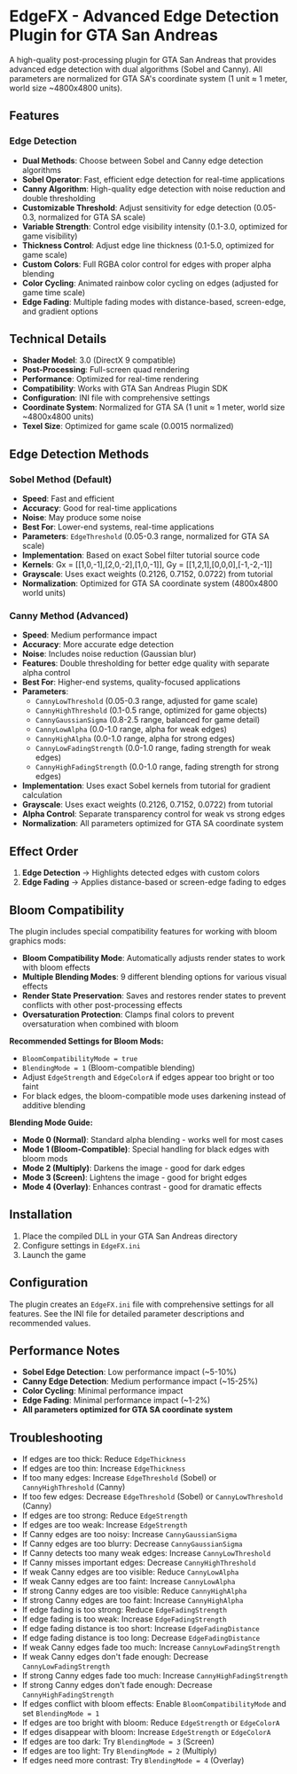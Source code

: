 # EdgeFX - Advanced Edge Detection Plugin for GTA San Andreas

A high-quality post-processing plugin for GTA San Andreas that provides advanced edge detection with dual algorithms (Sobel and Canny). All parameters are normalized for GTA SA's coordinate system (1 unit ≈ 1 meter, world size ~4800x4800 units).

## Features

### Edge Detection
- **Dual Methods**: Choose between Sobel and Canny edge detection algorithms
- **Sobel Operator**: Fast, efficient edge detection for real-time applications
- **Canny Algorithm**: High-quality edge detection with noise reduction and double thresholding
- **Customizable Threshold**: Adjust sensitivity for edge detection (0.05-0.3, normalized for GTA SA scale)
- **Variable Strength**: Control edge visibility intensity (0.1-3.0, optimized for game visibility)
- **Thickness Control**: Adjust edge line thickness (0.1-5.0, optimized for game scale)
- **Custom Colors**: Full RGBA color control for edges with proper alpha blending
- **Color Cycling**: Animated rainbow color cycling on edges (adjusted for game time scale)
- **Edge Fading**: Multiple fading modes with distance-based, screen-edge, and gradient options



## Technical Details

- **Shader Model**: 3.0 (DirectX 9 compatible)
- **Post-Processing**: Full-screen quad rendering
- **Performance**: Optimized for real-time rendering
- **Compatibility**: Works with GTA San Andreas Plugin SDK
- **Configuration**: INI file with comprehensive settings
- **Coordinate System**: Normalized for GTA SA (1 unit ≈ 1 meter, world size ~4800x4800 units)
- **Texel Size**: Optimized for game scale (0.0015 normalized)

## Edge Detection Methods

### Sobel Method (Default)
- **Speed**: Fast and efficient
- **Accuracy**: Good for real-time applications
- **Noise**: May produce some noise
- **Best For**: Lower-end systems, real-time applications
- **Parameters**: `EdgeThreshold` (0.05-0.3 range, normalized for GTA SA scale)
- **Implementation**: Based on exact Sobel filter tutorial source code
- **Kernels**: Gx = [[1,0,-1],[2,0,-2],[1,0,-1]], Gy = [[1,2,1],[0,0,0],[-1,-2,-1]]
- **Grayscale**: Uses exact weights (0.2126, 0.7152, 0.0722) from tutorial
- **Normalization**: Optimized for GTA SA coordinate system (4800x4800 world units)

### Canny Method (Advanced)
- **Speed**: Medium performance impact
- **Accuracy**: More accurate edge detection
- **Noise**: Includes noise reduction (Gaussian blur)
- **Features**: Double thresholding for better edge quality with separate alpha control
- **Best For**: Higher-end systems, quality-focused applications
- **Parameters**: 
  - `CannyLowThreshold` (0.05-0.3 range, adjusted for game scale)
  - `CannyHighThreshold` (0.1-0.5 range, optimized for game objects)
  - `CannyGaussianSigma` (0.8-2.5 range, balanced for game detail)
  - `CannyLowAlpha` (0.0-1.0 range, alpha for weak edges)
  - `CannyHighAlpha` (0.0-1.0 range, alpha for strong edges)
  - `CannyLowFadingStrength` (0.0-1.0 range, fading strength for weak edges)
  - `CannyHighFadingStrength` (0.0-1.0 range, fading strength for strong edges)
- **Implementation**: Uses exact Sobel kernels from tutorial for gradient calculation
- **Grayscale**: Uses exact weights (0.2126, 0.7152, 0.0722) from tutorial
- **Alpha Control**: Separate transparency control for weak vs strong edges
- **Normalization**: All parameters optimized for GTA SA coordinate system

## Effect Order

1. **Edge Detection** → Highlights detected edges with custom colors
2. **Edge Fading** → Applies distance-based or screen-edge fading to edges

## Bloom Compatibility

The plugin includes special compatibility features for working with bloom graphics mods:

- **Bloom Compatibility Mode**: Automatically adjusts render states to work with bloom effects
- **Multiple Blending Modes**: 9 different blending options for various visual effects
- **Render State Preservation**: Saves and restores render states to prevent conflicts with other post-processing effects
- **Oversaturation Protection**: Clamps final colors to prevent oversaturation when combined with bloom

**Recommended Settings for Bloom Mods:**
- `BloomCompatibilityMode = true`
- `BlendingMode = 1` (Bloom-compatible blending)
- Adjust `EdgeStrength` and `EdgeColorA` if edges appear too bright or too faint
- For black edges, the bloom-compatible mode uses darkening instead of additive blending

**Blending Mode Guide:**
- **Mode 0 (Normal)**: Standard alpha blending - works well for most cases
- **Mode 1 (Bloom-Compatible)**: Special handling for black edges with bloom mods
- **Mode 2 (Multiply)**: Darkens the image - good for dark edges
- **Mode 3 (Screen)**: Lightens the image - good for bright edges
- **Mode 4 (Overlay)**: Enhances contrast - good for dramatic effects

## Installation

1. Place the compiled DLL in your GTA San Andreas directory
2. Configure settings in `EdgeFX.ini`
3. Launch the game

## Configuration

The plugin creates an `EdgeFX.ini` file with comprehensive settings for all features. See the INI file for detailed parameter descriptions and recommended values.

## Performance Notes

- **Sobel Edge Detection**: Low performance impact (~5-10%)
- **Canny Edge Detection**: Medium performance impact (~15-25%)
- **Color Cycling**: Minimal performance impact
- **Edge Fading**: Minimal performance impact (~1-2%)
- **All parameters optimized for GTA SA coordinate system**

## Troubleshooting

- If edges are too thick: Reduce `EdgeThickness`
- If edges are too thin: Increase `EdgeThickness`
- If too many edges: Increase `EdgeThreshold` (Sobel) or `CannyHighThreshold` (Canny)
- If too few edges: Decrease `EdgeThreshold` (Sobel) or `CannyLowThreshold` (Canny)
- If edges are too strong: Reduce `EdgeStrength`
- If edges are too weak: Increase `EdgeStrength`
- If Canny edges are too noisy: Increase `CannyGaussianSigma`
- If Canny edges are too blurry: Decrease `CannyGaussianSigma`
- If Canny detects too many weak edges: Increase `CannyLowThreshold`
- If Canny misses important edges: Decrease `CannyHighThreshold`
- If weak Canny edges are too visible: Reduce `CannyLowAlpha`
- If weak Canny edges are too faint: Increase `CannyLowAlpha`
- If strong Canny edges are too visible: Reduce `CannyHighAlpha`
- If strong Canny edges are too faint: Increase `CannyHighAlpha`
- If edge fading is too strong: Reduce `EdgeFadingStrength`
- If edge fading is too weak: Increase `EdgeFadingStrength`
- If edge fading distance is too short: Increase `EdgeFadingDistance`
- If edge fading distance is too long: Decrease `EdgeFadingDistance`
- If weak Canny edges fade too much: Increase `CannyLowFadingStrength`
- If weak Canny edges don't fade enough: Decrease `CannyLowFadingStrength`
- If strong Canny edges fade too much: Increase `CannyHighFadingStrength`
- If strong Canny edges don't fade enough: Decrease `CannyHighFadingStrength`
- If edges conflict with bloom effects: Enable `BloomCompatibilityMode` and set `BlendingMode = 1`
- If edges are too bright with bloom: Reduce `EdgeStrength` or `EdgeColorA`
- If edges disappear with bloom: Increase `EdgeStrength` or `EdgeColorA`
- If edges are too dark: Try `BlendingMode = 3` (Screen)
- If edges are too light: Try `BlendingMode = 2` (Multiply)
- If edges need more contrast: Try `BlendingMode = 4` (Overlay) 